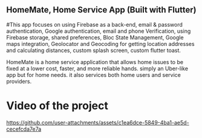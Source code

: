 ## HomeMate, Home Service App (Built with Flutter)
#This app focuses on using Firebase as a back-end, email & password authentication, Google authentication, email and phone Verification, using Firebase storage, shared preferences, Bloc State Management, Google maps integration, Geolocator and Geocoding for getting location addresses and calculating distances, custom splash screen, custom flutter toast.

HomeMate is a home service application that allows home issues to be fixed at a lower cost, faster, and more reliable hands.
simply an Uber-like app but for home needs.
it also services both home users and service providers.

# Video of the project


https://github.com/user-attachments/assets/c1ea6dce-5849-4ba1-ae5d-cecefcda7e7a

